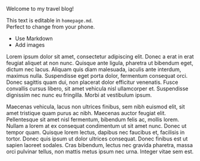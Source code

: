 Welcome to my travel blog!

This text is editable in `homepage.md`.  
Perfect to change from your phone.

- Use Markdown
- Add images

Lorem ipsum dolor sit amet, consectetur adipiscing elit. Donec a erat in erat feugiat aliquet at non nunc. Quisque ante ligula, pharetra ut bibendum eget, dictum nec lacus. Aliquam quis diam malesuada, iaculis ante interdum, maximus nulla. Suspendisse eget porta dolor, fermentum consequat orci. Donec sagittis quam dui, non placerat dolor efficitur venenatis. Fusce convallis cursus libero, sit amet vehicula nisl ullamcorper et. Suspendisse dignissim nec nunc eu fringilla. Morbi at vestibulum ipsum.

Maecenas vehicula, lacus non ultrices finibus, sem nibh euismod elit, sit amet tristique quam purus ac nibh. Maecenas auctor feugiat elit. Pellentesque sit amet nisl fermentum, bibendum felis ac, mollis lorem. Nullam a lorem at ex consequat condimentum ut sit amet nunc. Donec ut tempor quam. Quisque lorem lectus, dapibus nec faucibus et, facilisis in tortor. Donec quis ipsum ut dolor ultrices consequat. Donec finibus est ut sapien laoreet sodales. Cras bibendum, lectus nec gravida pharetra, massa orci pulvinar tellus, non mattis metus ipsum nec urna. Integer vitae sem est. 
